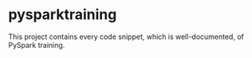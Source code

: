 # pysparktraining

This project contains every code snippet, which is well-documented, of PySpark training.
